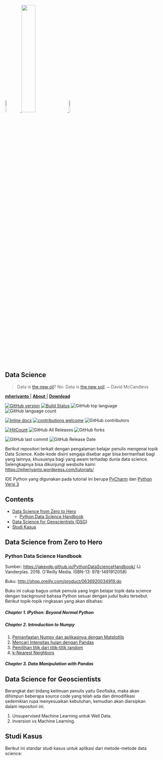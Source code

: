 <a Data Science href="https://mheriyanto.wordpress.com/tutorials/">
  <img src="https://avatars3.githubusercontent.com/u/22278148?s=460&v=4" width="10%">
</a>
<a Data Science href="https://mheriyanto.wordpress.com/tutorials/">
  <img src="https://www.python.org/static/community_logos/python-logo-master-v3-TM.png" width="30%">
</a>
<a Data Science href="https://mheriyanto.wordpress.com/tutorials/">
  <img src="https://upload.wikimedia.org/wikipedia/commons/thumb/a/a1/PyCharm_Logo.svg/128px-PyCharm_Logo.svg.png" width="10%">
</a>

## Data Science
> Data is [the new oil](https://medium.com/project-2030/data-is-the-new-oil-a-ludicrous-proposition-1d91bba4f294)? No: Data is [the new soil](https://towardsdatascience.com/data-is-not-the-new-oil-bdb31f61bc2d). ~ David McCandless

[**mheriyanto** ](https://github.com/mheriyanto) |
[**About** ](https://github.com/mheriyanto/Data-Science) |
[**Download** ](https://github.com/mheriyanto/Data-Science/archive/v1.0.tar.gz)


[![GitHub version](https://badge.fury.io/gh/mheriyanto%2FData-Science.svg)](https://badge.fury.io/gh/mheriyanto%2FData-Science)
[![Build Status](https://travis-ci.org/dwyl/esta.svg?branch=master)](https://travis-ci.org/mheriyanto/Data-Science)
![GitHub top language](https://img.shields.io/github/languages/top/mheriyanto/Data-Science.svg)
![GitHub language count](https://img.shields.io/github/languages/count/mheriyanto/Data-Science.svg)

[![Inline docs](http://inch-ci.org/github/dwyl/hapi-auth-jwt2.svg?branch=master)](http://inch-ci.org/mheriyanto/Data-Science/hapi-auth-jwt2)
[![contributions welcome](https://img.shields.io/badge/contributions-welcome-brightgreen.svg?style=flat)](https://github.com/mheriyanto/Data-Science/issues)
![GitHub contributors](https://img.shields.io/github/contributors/mheriyanto/Data-Science.svg)

[![HitCount](http://hits.dwyl.com/mheriyanto/Data-Science.svg)](http://hits.dwyl.com/mheriyanto/Data-Science)
![GitHub All Releases](https://img.shields.io/github/downloads/mheriyanto/Data-Science/total.svg)
![GitHub forks](https://img.shields.io/github/forks/mheriyanto/Data-Science.svg?style=social)

![GitHub last commit](https://img.shields.io/github/last-commit/mheriyanto/Data-Science.svg)
![GitHub Release Date](https://img.shields.io/github/release-date/mheriyanto/Data-Science.svg)

Berikut repositori terkait dengan pengalaman belajar penulis mengenai topik Data Science. Kode-kode disini sengaja disebar agar bisa bermanfaat bagi yang lainnya, khususnya bagi yang awam terhadap dunia data science. Selengkapnya bisa dikunjungi wesbsite kami: https://mheriyanto.wordpress.com/tutorials/

IDE Python yang digunakan pada tutorial ini berupa [PyCharm](https://www.jetbrains.com/pycharm/) dan [Python Versi 3](https://www.python.org/downloads/release/python-373/)

## Contents
- [Data Science from Zero to Hero](#data-science-from-zero-to-hero)
    - [Python Data Science Handbook](#python-data-science-handbook)
- [Data Science for Geoscientists (DSG)](#Data-science-for-geoscientists)
- [Studi Kasus](#studi-kasus)



## Data Science from Zero to Hero
### Python Data Science Handbook
Sumber: https://jakevdp.github.io/PythonDataScienceHandbook/ (J. Vanderplas. 2018. O'Reilly Media. ISBN-13: 978-1491912058)

Buku: http://shop.oreilly.com/product/0636920034919.do

Buku ini cukup bagus untuk pemula yang ingin belajar topik data science dengan background bahasa Python sesuai dengan judul buku tersebut. Berikut topik-topik ringkasan yang akan dibahas:

##### Chapter 1. IPython: Beyond Normal Python

##### Chapter 2. Introduction to Numpy
1. [Pemanfaatan Numpy dan aplikasinya dengan Matplotlib](https://github.com/mheriyanto/Data-Science/blob/master/001_numpy01_plotting.py)
2. [Mencari Intensitas hujan dengan Pandas](https://github.com/mheriyanto/Data-Science/blob/master/001_numpy02_rainydays.py)
3. [Pemilihan titik dari titik-titik random](https://github.com/mheriyanto/Data-Science/blob/master/001_numpy03_selectingpoints.py)
4. [k-Nearest Neighbors](https://github.com/mheriyanto/Data-Science/blob/master/001_numpy04_knearest_neighbors.py)

##### Chapter 3. Data Manipulation with Pandas

## Data Science for Geoscientists
Berangkat dari bidang keilmuan penulis yaitu Geofisika, maka akan dihimpun beberapa source code yang telah ada dan dimodifikasi sedemikian rupa menyesuaikan kebutuhan, kemudian akan diarsipkan dalam repositori ini.
1. Unsupervised Machine Learning untuk Well Data.
2. Inversion vs Machine Learning.

## Studi Kasus
Berikut ini standar studi kasus untuk aplikasi dari metode-metode data science:
